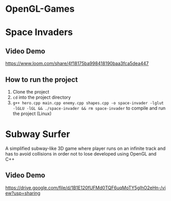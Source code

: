 # OpenGL-Games



# Space Invaders

## Video Demo
https://www.loom.com/share/4f18175ba998418190baa3fca5dea447

## How to run the project

1. Clone the project
2. ```cd``` into the project directory
3. ```g++ hero.cpp main.cpp enemy.cpp shapes.cpp -o space-invader -lglut -lGLU -lGL && ./space-invader && rm space-invader``` to compile and run the project (Linux)



# Subway Surfer

<p>
A simplified subway-like 3D game where player runs on an infinite track and has to avoid collisions in order not to lose developed using OpenGL and C++
</p>

## Video Demo
https://drive.google.com/file/d/1B1E120fUFMd0TQF6uqMoTY5gIhO2eHn-/view?usp=sharing

